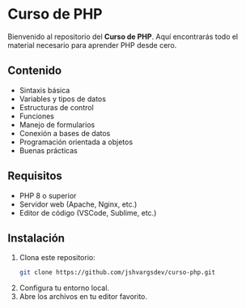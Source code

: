 # Curso de PHP

Bienvenido al repositorio del **Curso de PHP**. Aquí encontrarás todo el material necesario para aprender PHP desde cero.

## Contenido

-   Sintaxis básica
-   Variables y tipos de datos
-   Estructuras de control
-   Funciones
-   Manejo de formularios
-   Conexión a bases de datos
-   Programación orientada a objetos
-   Buenas prácticas

## Requisitos

-   PHP 8 o superior
-   Servidor web (Apache, Nginx, etc.)
-   Editor de código (VSCode, Sublime, etc.)

## Instalación

1. Clona este repositorio:
    ```bash
    git clone https://github.com/jshvargsdev/curso-php.git
    ```
2. Configura tu entorno local.
3. Abre los archivos en tu editor favorito.
